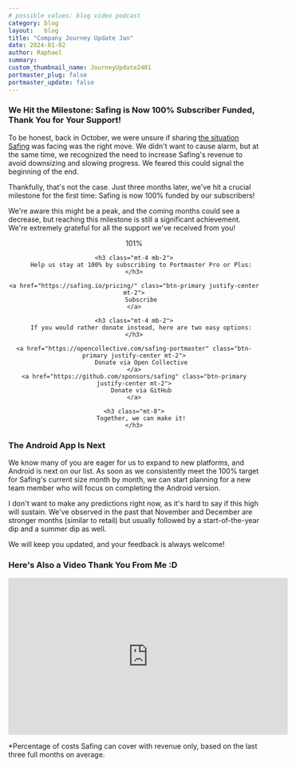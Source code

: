 ```yaml
---
# possible values: blog video podcast
category: blog
layout:   blog
title: "Company Journey Update Jan"
date: 2024-01-02
author: Raphael
summary:  
custom_thumbnail_name: JourneyUpdate2401
portmaster_plug: false
portmaster_update: false
---
```



### We Hit the Milestone: Safing is Now 100% Subscriber Funded, Thank You for Your Support!

To be honest, back in October, we were unsure if sharing [the situation Safing](https://safing.io/blog/2023/10/19/JourneyUpdate2310/) was facing was the right move. We didn't want to cause alarm, but at the same time, we recognized the need to increase Safing's revenue to avoid downsizing and slowing progress. We feared this could signal the beginning of the end.

Thankfully, that's not the case. Just three months later, we've hit a crucial milestone for the first time: Safing is now 100% funded by our subscribers! 

We're aware this might be a peak, and the coming months could see a decrease, but reaching this milestone is still a significant achievement. We're extremely grateful for all the support we've received from you!

<div class="call-to-action mt-16 mb-16">
    <div class="ml-2 mr-2">
        <div class="overflow-hidden rounded bg-safing-gray-700 h-7 w-full relative">
            <div class="h-full" style="background: linear-gradient(to right, rgb(46, 219, 86), rgb(46, 219, 86)); width: 100%;">
            </div>
            <div class="absolute top-0.5 bottom-0 left-0 right-0 flex flex-row justify-center items-center text-xxs text-background">
            101%
            </div>
        </div>
    </div>

    <h3 class="mt-4 mb-2">
        Help us stay at 100% by subscribing to Portmaster Pro or Plus:
    </h3>

    <a href="https://safing.io/pricing/" class="btn-primary justify-center mt-2">
        Subscribe
    </a>

    <h3 class="mt-4 mb-2">
        If you would rather donate instead, here are two easy options:
    </h3>

    <a href="https://opencollective.com/safing-portmaster" class="btn-primary justify-center mt-2">
        Donate via Open Collective
    </a>
    <a href="https://github.com/sponsors/safing" class="btn-primary justify-center mt-2">
        Donate via GitHub
    </a>

    <h3 class="mt-8">
        Together, we can make it!
    </h3>
</div>

### The Android App Is Next

We know many of you are eager for us to expand to new platforms, and Android is next on our list. As soon as we consistently meet the 100% target for Safing's current size month by month, we can start planning for a new team member who will focus on completing the Android version.

I don't want to make any predictions right now, as it's hard to say if this high will sustain. We've observed in the past that November and December are stronger months (similar to retail) but usually followed by a start-of-the-year dip and a summer dip as well.

We will keep you updated, and your feedback is always welcome!

### Here's Also a Video Thank You From Me :D

<iframe width="560" height="315" src="https://www.youtube.com/embed/BTs0FcsmWZ4?si=AJytG3T1qDC-iUN8" title="YouTube video player" frameborder="0" allow="accelerometer; autoplay; clipboard-write; encrypted-media; gyroscope; picture-in-picture; web-share" allowfullscreen></iframe>

<p class="text-sm">
*Percentage of costs Safing can cover with revenue only, based on the last three full months on average.
</p>


<style>
.call-to-action {
    text-align: center;
}
.call-to-action p {
    margin: 2rem;
}
.call-to-action .btn-primary {
    white-space: normal !important;
    color: white !important;
}
</style>